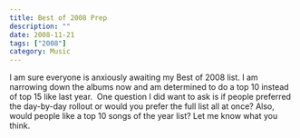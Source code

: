 ```yaml
---
title: Best of 2008 Prep
description: ""
date: 2008-11-21
tags: ["2008"]
category: Music
---
```



I am sure everyone is anxiously awaiting my Best of 2008 list. I am narrowing down the albums now and am determined to do a top 10 instead of top 15 like last year.&nbsp; One question I did want to ask is if people preferred the day-by-day rollout or would you prefer the full list all at once? Also, would people like a top 10 songs of the year list? Let me know what you think.
